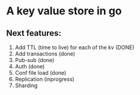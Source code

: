 # A key value store in go

## Next features:
1. Add TTL (time to live) for each of the kv (DONE)
2. Add transactions (done)
3. Pub-sub (done)
4. Auth (done)
5. Conf file load (done)
6. Replication (inprogress)
7. Sharding